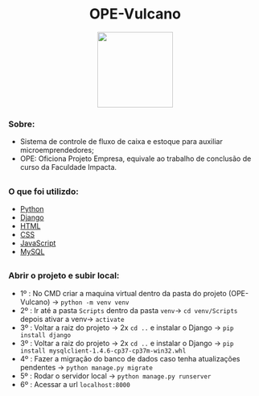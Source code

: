 <h1 align="center"> OPE-Vulcano </h1>
<div align="center"><img height="150em" width="150em" src="https://down.imgspng.com/download/0720/volcano_PNG22.png"/></div> 


<h3> Sobre: </h3>

- Sistema de controle de fluxo de caixa e estoque para auxiliar microemprendedores;
- OPE: Oficiona Projeto Empresa, equivale ao trabalho de conclusão de curso da Faculdade Impacta.

## <h3> O que foi utilizdo:

- <a href="https://www.python.org/doc/">Python</a>
- <a href="https://docs.djangoproject.com/en/3.2/">Django</a>
- <a href="https://developer.mozilla.org/pt-BR/docs/Web/HTML">HTML</a>
- <a href="https://developer.mozilla.org/pt-BR/docs/Web/CSS">CSS</a>
- <a href="https://developer.mozilla.org/pt-BR/docs/Web/JavaScript">JavaScript</a>
- <a href="https://www.mysql.com/">MySQL</a>

## <h3> Abrir o projeto e subir local:

- 1º : No CMD criar a maquina virtual dentro da pasta do projeto (OPE-Vulcano) -> `python -m venv venv`
- 2º : Ir até a pasta `Scripts` dentro da pasta `venv`-> `cd venv/Scripts` depois ativar a venv-> `activate`
- 3º : Voltar a raiz do projeto -> 2x `cd ..` e instalar o Django -> `pip install django`
- 3º : Voltar a raiz do projeto -> 2x `cd ..` e instalar o Django -> `pip install mysqlclient-1.4.6-cp37-cp37m-win32.whl`
- 4º : Fazer a migração do banco de dados caso tenha atualizações pendentes -> `python manage.py migrate`
- 5º : Rodar o servidor local -> `python manage.py runserver`
- 6º : Acessar a url `localhost:8000`